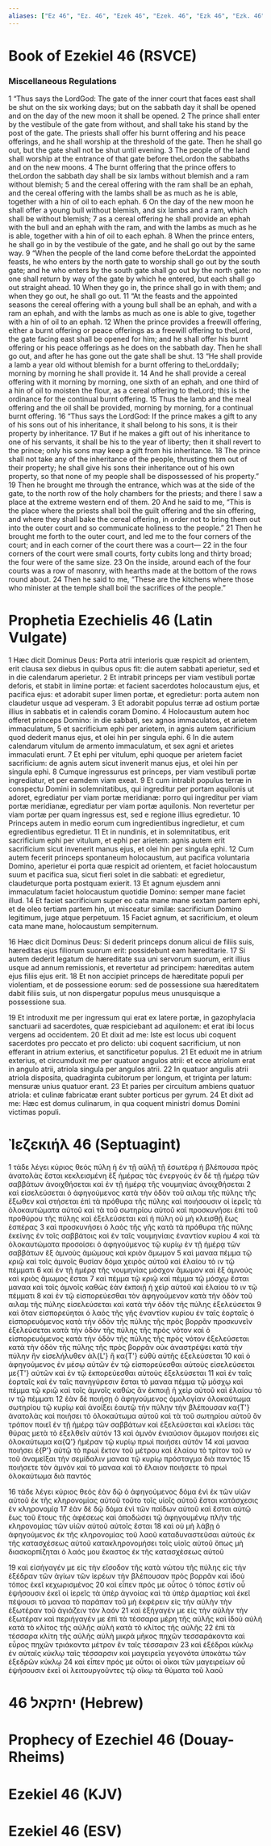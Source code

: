 ```yaml
---
aliases: ["Ez 46", "Ez. 46", "Ezek 46", "Ezek. 46", "Ezk 46", "Ezk. 46"]
---
```



# Book of Ezekiel 46 (RSVCE)

### Miscellaneous Regulations
1 “Thus says the LordGod: The gate of the inner court that faces east shall be shut on the six working days; but on the sabbath day it shall be opened and on the day of the new moon it shall be opened.
2 The prince shall enter by the vestibule of the gate from without, and shall take his stand by the post of the gate. The priests shall offer his burnt offering and his peace offerings, and he shall worship at the threshold of the gate. Then he shall go out, but the gate shall not be shut until evening.
3 The people of the land shall worship at the entrance of that gate before theLordon the sabbaths and on the new moons.
4 The burnt offering that the prince offers to theLordon the sabbath day shall be six lambs without blemish and a ram without blemish;
5 and the cereal offering with the ram shall be an ephah, and the cereal offering with the lambs shall be as much as he is able, together with a hin of oil to each ephah.
6 On the day of the new moon he shall offer a young bull without blemish, and six lambs and a ram, which shall be without blemish;
7 as a cereal offering he shall provide an ephah with the bull and an ephah with the ram, and with the lambs as much as he is able, together with a hin of oil to each ephah.
8 When the prince enters, he shall go in by the vestibule of the gate, and he shall go out by the same way.
9 “When the people of the land come before theLordat the appointed feasts, he who enters by the north gate to worship shall go out by the south gate; and he who enters by the south gate shall go out by the north gate: no one shall return by way of the gate by which he entered, but each shall go out straight ahead.
10 When they go in, the prince shall go in with them; and when they go out, he shall go out.
11 “At the feasts and the appointed seasons the cereal offering with a young bull shall be an ephah, and with a ram an ephah, and with the lambs as much as one is able to give, together with a hin of oil to an ephah.
12 When the prince provides a freewill offering, either a burnt offering or peace offerings as a freewill offering to theLord, the gate facing east shall be opened for him; and he shall offer his burnt offering or his peace offerings as he does on the sabbath day. Then he shall go out, and after he has gone out the gate shall be shut.
13 “He shall provide a lamb a year old without blemish for a burnt offering to theLorddaily; morning by morning he shall provide it.
14 And he shall provide a cereal offering with it morning by morning, one sixth of an ephah, and one third of a hin of oil to moisten the flour, as a cereal offering to theLord; this is the ordinance for the continual burnt offering.
15 Thus the lamb and the meal offering and the oil shall be provided, morning by morning, for a continual burnt offering.
16 “Thus says the LordGod: If the prince makes a gift to any of his sons out of his inheritance, it shall belong to his sons, it is their property by inheritance.
17 But if he makes a gift out of his inheritance to one of his servants, it shall be his to the year of liberty; then it shall revert to the prince; only his sons may keep a gift from his inheritance.
18 The prince shall not take any of the inheritance of the people, thrusting them out of their property; he shall give his sons their inheritance out of his own property, so that none of my people shall be dispossessed of his property.”
19 Then he brought me through the entrance, which was at the side of the gate, to the north row of the holy chambers for the priests; and there I saw a place at the extreme western end of them.
20 And he said to me, “This is the place where the priests shall boil the guilt offering and the sin offering, and where they shall bake the cereal offering, in order not to bring them out into the outer court and so communicate holiness to the people.”
21 Then he brought me forth to the outer court, and led me to the four corners of the court; and in each corner of the court there was a court—
22 in the four corners of the court were small courts, forty cubits long and thirty broad; the four were of the same size.
23 On the inside, around each of the four courts was a row of masonry, with hearths made at the bottom of the rows round about.
24 Then he said to me, “These are the kitchens where those who minister at the temple shall boil the sacrifices of the people.”


# Prophetia Ezechielis 46 (Latin Vulgate)

1 Hæc dicit Dominus Deus: Porta atrii interioris quæ respicit ad orientem, erit clausa sex diebus in quibus opus fit: die autem sabbati aperietur, sed et in die calendarum aperietur.
2 Et intrabit princeps per viam vestibuli portæ deforis, et stabit in limine portæ: et facient sacerdotes holocaustum ejus, et pacifica ejus: et adorabit super limen portæ, et egredietur: porta autem non claudetur usque ad vesperam.
3 Et adorabit populus terræ ad ostium portæ illius in sabbatis et in calendis coram Domino.
4 Holocaustum autem hoc offeret princeps Domino: in die sabbati, sex agnos immaculatos, et arietem immaculatum,
5 et sacrificium ephi per arietem, in agnis autem sacrificium quod dederit manus ejus, et olei hin per singula ephi.
6 In die autem calendarum vitulum de armento immaculatum, et sex agni et arietes immaculati erunt.
7 Et ephi per vitulum, ephi quoque per arietem faciet sacrificium: de agnis autem sicut invenerit manus ejus, et olei hin per singula ephi.
8 Cumque ingressurus est princeps, per viam vestibuli portæ ingrediatur, et per eamdem viam exeat.
9 Et cum intrabit populus terræ in conspectu Domini in solemnitatibus, qui ingreditur per portam aquilonis ut adoret, egrediatur per viam portæ meridianæ: porro qui ingreditur per viam portæ meridianæ, egrediatur per viam portæ aquilonis. Non revertetur per viam portæ per quam ingressus est, sed e regione illius egredietur.
10 Princeps autem in medio eorum cum ingredientibus ingredietur, et cum egredientibus egredietur.
11 Et in nundinis, et in solemnitatibus, erit sacrificium ephi per vitulum, et ephi per arietem: agnis autem erit sacrificium sicut invenerit manus ejus, et olei hin per singula ephi.
12 Cum autem fecerit princeps spontaneum holocaustum, aut pacifica voluntaria Domino, aperietur ei porta quæ respicit ad orientem, et faciet holocaustum suum et pacifica sua, sicut fieri solet in die sabbati: et egredietur, claudeturque porta postquam exierit.
13 Et agnum ejusdem anni immaculatum faciet holocaustum quotidie Domino: semper mane faciet illud.
14 Et faciet sacrificium super eo cata mane mane sextam partem ephi, et de oleo tertiam partem hin, ut misceatur similæ: sacrificium Domino legitimum, juge atque perpetuum.
15 Faciet agnum, et sacrificium, et oleum cata mane mane, holocaustum sempiternum.

16 Hæc dicit Dominus Deus: Si dederit princeps donum alicui de filiis suis, hæreditas ejus filiorum suorum erit: possidebunt eam hæreditarie.
17 Si autem dederit legatum de hæreditate sua uni servorum suorum, erit illius usque ad annum remissionis, et revertetur ad principem: hæreditas autem ejus filiis ejus erit.
18 Et non accipiet princeps de hæreditate populi per violentiam, et de possessione eorum: sed de possessione sua hæreditatem dabit filiis suis, ut non dispergatur populus meus unusquisque a possessione sua.

19 Et introduxit me per ingressum qui erat ex latere portæ, in gazophylacia sanctuarii ad sacerdotes, quæ respiciebant ad aquilonem: et erat ibi locus vergens ad occidentem.
20 Et dixit ad me: Iste est locus ubi coquent sacerdotes pro peccato et pro delicto: ubi coquent sacrificium, ut non efferant in atrium exterius, et sanctificetur populus.
21 Et eduxit me in atrium exterius, et circumduxit me per quatuor angulos atrii: et ecce atriolum erat in angulo atrii, atriola singula per angulos atrii.
22 In quatuor angulis atrii atriola disposita, quadraginta cubitorum per longum, et triginta per latum: mensuræ unius quatuor erant.
23 Et paries per circuitum ambiens quatuor atriola: et culinæ fabricatæ erant subter porticus per gyrum.
24 Et dixit ad me: Hæc est domus culinarum, in qua coquent ministri domus Domini victimas populi.


# Ἰεζεκιήλ 46 (Septuagint)

1 τάδε λέγει κύριος θεός πύλη ἡ ἐν τῇ αὐλῇ τῇ ἐσωτέρᾳ ἡ βλέπουσα πρὸς ἀνατολὰς ἔσται κεκλεισμένη ἓξ ἡμέρας τὰς ἐνεργούς ἐν δὲ τῇ ἡμέρᾳ τῶν σαββάτων ἀνοιχθήσεται καὶ ἐν τῇ ἡμέρᾳ τῆς νουμηνίας ἀνοιχθήσεται
2 καὶ εἰσελεύσεται ὁ ἀφηγούμενος κατὰ τὴν ὁδὸν τοῦ αιλαμ τῆς πύλης τῆς ἔξωθεν καὶ στήσεται ἐπὶ τὰ πρόθυρα τῆς πύλης καὶ ποιήσουσιν οἱ ἱερεῖς τὰ ὁλοκαυτώματα αὐτοῦ καὶ τὰ τοῦ σωτηρίου αὐτοῦ καὶ προσκυνήσει ἐπὶ τοῦ προθύρου τῆς πύλης καὶ ἐξελεύσεται καὶ ἡ πύλη οὐ μὴ κλεισθῇ ἕως ἑσπέρας
3 καὶ προσκυνήσει ὁ λαὸς τῆς γῆς κατὰ τὰ πρόθυρα τῆς πύλης ἐκείνης ἐν τοῖς σαββάτοις καὶ ἐν ταῖς νουμηνίαις ἐναντίον κυρίου
4 καὶ τὰ ὁλοκαυτώματα προσοίσει ὁ ἀφηγούμενος τῷ κυρίῳ ἐν τῇ ἡμέρᾳ τῶν σαββάτων ἓξ ἀμνοὺς ἀμώμους καὶ κριὸν ἄμωμον
5 καὶ μαναα πέμμα τῷ κριῷ καὶ τοῖς ἀμνοῖς θυσίαν δόμα χειρὸς αὐτοῦ καὶ ἐλαίου τὸ ιν τῷ πέμματι
6 καὶ ἐν τῇ ἡμέρᾳ τῆς νουμηνίας μόσχον ἄμωμον καὶ ἓξ ἀμνούς καὶ κριὸς ἄμωμος ἔσται
7 καὶ πέμμα τῷ κριῷ καὶ πέμμα τῷ μόσχῳ ἔσται μαναα καὶ τοῖς ἀμνοῖς καθὼς ἐὰν ἐκποιῇ ἡ χεὶρ αὐτοῦ καὶ ἐλαίου τὸ ιν τῷ πέμματι
8 καὶ ἐν τῷ εἰσπορεύεσθαι τὸν ἀφηγούμενον κατὰ τὴν ὁδὸν τοῦ αιλαμ τῆς πύλης εἰσελεύσεται καὶ κατὰ τὴν ὁδὸν τῆς πύλης ἐξελεύσεται
9 καὶ ὅταν εἰσπορεύηται ὁ λαὸς τῆς γῆς ἐναντίον κυρίου ἐν ταῖς ἑορταῖς ὁ εἰσπορευόμενος κατὰ τὴν ὁδὸν τῆς πύλης τῆς πρὸς βορρᾶν προσκυνεῖν ἐξελεύσεται κατὰ τὴν ὁδὸν τῆς πύλης τῆς πρὸς νότον καὶ ὁ εἰσπορευόμενος κατὰ τὴν ὁδὸν τῆς πύλης τῆς πρὸς νότον ἐξελεύσεται κατὰ τὴν ὁδὸν τῆς πύλης τῆς πρὸς βορρᾶν οὐκ ἀναστρέψει κατὰ τὴν πύλην ἣν εἰσελήλυθεν ἀλ{L'} ἢ κα{T'} εὐθὺ αὐτῆς ἐξελεύσεται
10 καὶ ὁ ἀφηγούμενος ἐν μέσῳ αὐτῶν ἐν τῷ εἰσπορεύεσθαι αὐτοὺς εἰσελεύσεται με{T'} αὐτῶν καὶ ἐν τῷ ἐκπορεύεσθαι αὐτοὺς ἐξελεύσεται
11 καὶ ἐν ταῖς ἑορταῖς καὶ ἐν ταῖς πανηγύρεσιν ἔσται τὸ μαναα πέμμα τῷ μόσχῳ καὶ πέμμα τῷ κριῷ καὶ τοῖς ἀμνοῖς καθὼς ἂν ἐκποιῇ ἡ χεὶρ αὐτοῦ καὶ ἐλαίου τὸ ιν τῷ πέμματι
12 ἐὰν δὲ ποιήσῃ ὁ ἀφηγούμενος ὁμολογίαν ὁλοκαύτωμα σωτηρίου τῷ κυρίῳ καὶ ἀνοίξει ἑαυτῷ τὴν πύλην τὴν βλέπουσαν κα{T'} ἀνατολὰς καὶ ποιήσει τὸ ὁλοκαύτωμα αὐτοῦ καὶ τὰ τοῦ σωτηρίου αὐτοῦ ὃν τρόπον ποιεῖ ἐν τῇ ἡμέρᾳ τῶν σαββάτων καὶ ἐξελεύσεται καὶ κλείσει τὰς θύρας μετὰ τὸ ἐξελθεῖν αὐτόν
13 καὶ ἀμνὸν ἐνιαύσιον ἄμωμον ποιήσει εἰς ὁλοκαύτωμα κα{Q'} ἡμέραν τῷ κυρίῳ πρωὶ ποιήσει αὐτόν
14 καὶ μαναα ποιήσει ἐ{P'} αὐτῷ τὸ πρωὶ ἕκτον τοῦ μέτρου καὶ ἐλαίου τὸ τρίτον τοῦ ιν τοῦ ἀναμεῖξαι τὴν σεμίδαλιν μαναα τῷ κυρίῳ πρόσταγμα διὰ παντός
15 ποιήσετε τὸν ἀμνὸν καὶ τὸ μαναα καὶ τὸ ἔλαιον ποιήσετε τὸ πρωὶ ὁλοκαύτωμα διὰ παντός

16 τάδε λέγει κύριος θεός ἐὰν δῷ ὁ ἀφηγούμενος δόμα ἑνὶ ἐκ τῶν υἱῶν αὐτοῦ ἐκ τῆς κληρονομίας αὐτοῦ τοῦτο τοῖς υἱοῖς αὐτοῦ ἔσται κατάσχεσις ἐν κληρονομίᾳ
17 ἐὰν δὲ δῷ δόμα ἑνὶ τῶν παίδων αὐτοῦ καὶ ἔσται αὐτῷ ἕως τοῦ ἔτους τῆς ἀφέσεως καὶ ἀποδώσει τῷ ἀφηγουμένῳ πλὴν τῆς κληρονομίας τῶν υἱῶν αὐτοῦ αὐτοῖς ἔσται
18 καὶ οὐ μὴ λάβῃ ὁ ἀφηγούμενος ἐκ τῆς κληρονομίας τοῦ λαοῦ καταδυναστεῦσαι αὐτούς ἐκ τῆς κατασχέσεως αὐτοῦ κατακληρονομήσει τοῖς υἱοῖς αὐτοῦ ὅπως μὴ διασκορπίζηται ὁ λαός μου ἕκαστος ἐκ τῆς κατασχέσεως αὐτοῦ

19 καὶ εἰσήγαγέν με εἰς τὴν εἴσοδον τῆς κατὰ νώτου τῆς πύλης εἰς τὴν ἐξέδραν τῶν ἁγίων τῶν ἱερέων τὴν βλέπουσαν πρὸς βορρᾶν καὶ ἰδοὺ τόπος ἐκεῖ κεχωρισμένος
20 καὶ εἶπεν πρός με οὗτος ὁ τόπος ἐστίν οὗ ἑψήσουσιν ἐκεῖ οἱ ἱερεῖς τὰ ὑπὲρ ἀγνοίας καὶ τὰ ὑπὲρ ἁμαρτίας καὶ ἐκεῖ πέψουσι τὸ μαναα τὸ παράπαν τοῦ μὴ ἐκφέρειν εἰς τὴν αὐλὴν τὴν ἐξωτέραν τοῦ ἁγιάζειν τὸν λαόν
21 καὶ ἐξήγαγέν με εἰς τὴν αὐλὴν τὴν ἐξωτέραν καὶ περιήγαγέν με ἐπὶ τὰ τέσσαρα μέρη τῆς αὐλῆς καὶ ἰδοὺ αὐλὴ κατὰ τὸ κλίτος τῆς αὐλῆς αὐλὴ κατὰ τὸ κλίτος τῆς αὐλῆς
22 ἐπὶ τὰ τέσσαρα κλίτη τῆς αὐλῆς αὐλὴ μικρά μῆκος πηχῶν τεσσαράκοντα καὶ εὖρος πηχῶν τριάκοντα μέτρον ἓν ταῖς τέσσαρσιν
23 καὶ ἐξέδραι κύκλῳ ἐν αὐταῖς κύκλῳ ταῖς τέσσαρσιν καὶ μαγειρεῖα γεγονότα ὑποκάτω τῶν ἐξεδρῶν κύκλῳ
24 καὶ εἶπεν πρός με οὗτοι οἱ οἶκοι τῶν μαγειρείων οὗ ἑψήσουσιν ἐκεῖ οἱ λειτουργοῦντες τῷ οἴκῳ τὰ θύματα τοῦ λαοῦ


# 46 יחזקאל (Hebrew)


# Prophecy of Ezechiel 46 (Douay-Rheims)


# Ezekiel 46 (KJV)


# Ezekiel 46 (ESV)


